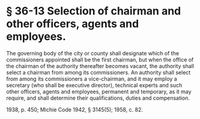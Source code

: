 # § 36-13 Selection of chairman and other officers, agents and employees.

<p>The governing body of the city or county shall designate which of the commissioners appointed shall be the first chairman, but when the office of the chairman of the authority thereafter becomes vacant, the authority shall select a chairman from among its commissioners. An authority shall select from among its commissioners a vice-chairman, and it may employ a secretary (who shall be executive director), technical experts and such other officers, agents and employees, permanent and temporary, as it may require, and shall determine their qualifications, duties and compensation.</p><p>1938, p. 450; Michie Code 1942, § 3145(5); 1958, c. 82.</p>